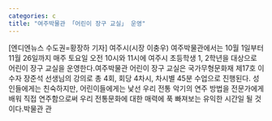 ```yaml
---
categories: c
title: "여주박물관 「어린이 장구 교실」 운영"
---
```

[엔디엔뉴스 수도권=황장하 기자] 여주시(시장 이충우) 여주박물관에서는 10월 1일부터 11월 26일까지 매주 토요일 오전 10시와 11시에 여주시 초등학생 1, 2학년을 대상으로 어린이 장구 교실을 운영한다.여주박물관 어린이 장구 교실은 국가무형문화재 제17호 이수자 장준석 선생님의 강의로 총 4회, 회당 4차시, 차시별 45분 수업으로 진행된다. 성인들에게는 친숙하지만, 어린이들에게는 낯선 우리 전통 악기의 연주 방법을 전문가에게 배워 직접 연주함으로써 우리 전통문화에 대한 매력에 푹 빠져보는 유익한 시간일 될 것이다.박물관 관